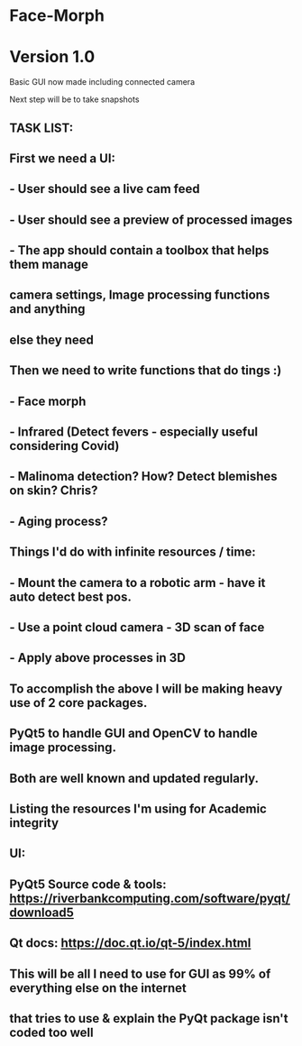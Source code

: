 # Face-Morph

# Version 1.0
Basic GUI now made including connected camera

Next step will be to take snapshots


## TASK LIST:
## 
## First we need a UI:
## - User should see a live cam feed
## - User should see a preview of processed images 
## - The app should contain a toolbox that helps them manage
##   camera settings, Image processing functions and anything
##   else they need
##
## Then we need to write functions that do tings :)
## - Face morph
## - Infrared (Detect fevers - especially useful considering Covid)
## - Malinoma detection? How? Detect blemishes on skin? Chris?
## - Aging process?
## 
## Things I'd do with infinite resources / time:
## - Mount the camera to a robotic arm - have it auto detect best pos.
## - Use a point cloud camera - 3D scan of face
## - Apply above processes in 3D
##
## To accomplish the above I will be making heavy use of 2 core packages. 
## PyQt5 to handle GUI and OpenCV to handle image processing.
## Both are well known and updated regularly. 
##
## Listing the resources I'm using for Academic integrity
## UI:
## PyQt5 Source code & tools: https://riverbankcomputing.com/software/pyqt/download5
## Qt docs: https://doc.qt.io/qt-5/index.html
## This will be all I need to use for GUI as 99% of everything else on the internet
## that tries to use & explain the PyQt package isn't coded too well
